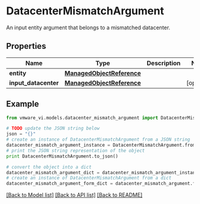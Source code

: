 # DatacenterMismatchArgument

An input entity argument that belongs to a mismatched datacenter. 

## Properties
Name | Type | Description | Notes
------------ | ------------- | ------------- | -------------
**entity** | [**ManagedObjectReference**](ManagedObjectReference.md) |  | 
**input_datacenter** | [**ManagedObjectReference**](ManagedObjectReference.md) |  | [optional] 

## Example

```python
from vmware_vi.models.datacenter_mismatch_argument import DatacenterMismatchArgument

# TODO update the JSON string below
json = "{}"
# create an instance of DatacenterMismatchArgument from a JSON string
datacenter_mismatch_argument_instance = DatacenterMismatchArgument.from_json(json)
# print the JSON string representation of the object
print DatacenterMismatchArgument.to_json()

# convert the object into a dict
datacenter_mismatch_argument_dict = datacenter_mismatch_argument_instance.to_dict()
# create an instance of DatacenterMismatchArgument from a dict
datacenter_mismatch_argument_form_dict = datacenter_mismatch_argument.from_dict(datacenter_mismatch_argument_dict)
```
[[Back to Model list]](../README.md#documentation-for-models) [[Back to API list]](../README.md#documentation-for-api-endpoints) [[Back to README]](../README.md)


